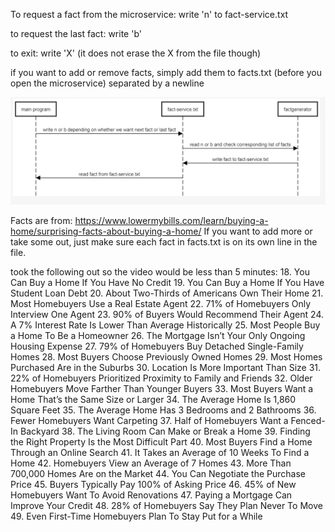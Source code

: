 To request a fact from the microservice: 
write 'n' to fact-service.txt

to request the last fact:
write 'b'

to exit:
write 'X' (it does not erase the X from the file though)

if you want to add or remove facts, simply add them to facts.txt (before you open the microservice) separated by a newline

![alt text](image-2.png)

Facts are from:
https://www.lowermybills.com/learn/buying-a-home/surprising-facts-about-buying-a-home/
If you want to add more or take some out, just make sure each fact in facts.txt is on its own line in the file.


took the following out so the video would be less than 5 minutes:
18. You Can Buy a Home If You Have No Credit
19. You Can Buy a Home If You Have Student Loan Debt
20. About Two-Thirds of Americans Own Their Home
21. Most Homebuyers Use a Real Estate Agent
22. 71% of Homebuyers Only Interview One Agent
23. 90% of Buyers Would Recommend Their Agent
24. A 7% Interest Rate Is Lower Than Average Historically
25. Most People Buy a Home To Be a Homeowner
26. The Mortgage Isn’t Your Only Ongoing Housing Expense
27. 79% of Homebuyers Buy Detached Single-Family Homes
28. Most Buyers Choose Previously Owned Homes
29. Most Homes Purchased Are in the Suburbs
30. Location Is More Important Than Size
31. 22% of Homebuyers Prioritized Proximity to Family and Friends
32. Older Homebuyers Move Farther Than Younger Buyers
33. Most Buyers Want a Home That’s the Same Size or Larger
34. The Average Home Is 1,860 Square Feet
35. The Average Home Has 3 Bedrooms and 2 Bathrooms
36. Fewer Homebuyers Want Carpeting
37. Half of Homebuyers Want a Fenced-In Backyard
38. The Living Room Can Make or Break a Home
39. Finding the Right Property Is the Most Difficult Part
40. Most Buyers Find a Home Through an Online Search
41. It Takes an Average of 10 Weeks To Find a Home
42. Homebuyers View an Average of 7 Homes
43. More Than 700,000 Homes Are on the Market
44. You Can Negotiate the Purchase Price
45. Buyers Typically Pay 100% of Asking Price
46. 45% of New Homebuyers Want To Avoid Renovations
47. Paying a Mortgage Can Improve Your Credit
48. 28% of Homebuyers Say They Plan Never To Move
49. Even First-Time Homebuyers Plan To Stay Put for a While